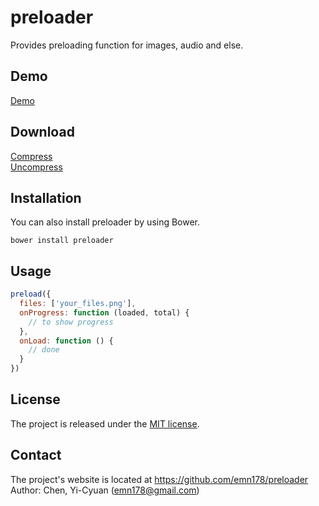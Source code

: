 # preloader
Provides preloading function for images, audio and else.

## Demo
[Demo](https://emn178.github.io/preloader/samples/demo/)

## Download
[Compress](https://raw.github.com/emn178/preloader/master/build/preloader.min.js)  
[Uncompress](https://raw.github.com/emn178/preloader/master/src/preloader.js)

## Installation
You can also install preloader by using Bower.
```
bower install preloader
```

## Usage
```JavaScript
preload({
  files: ['your_files.png'],
  onProgress: function (loaded, total) {
    // to show progress
  },
  onLoad: function () {
    // done
  }
})
```

## License
The project is released under the [MIT license](http://www.opensource.org/licenses/MIT).

## Contact
The project's website is located at https://github.com/emn178/preloader  
Author: Chen, Yi-Cyuan (emn178@gmail.com)
